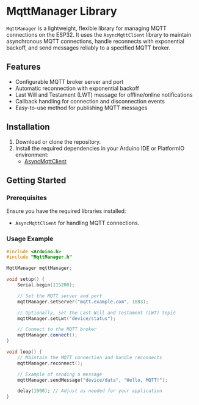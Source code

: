 # MqttManager Library

`MqttManager` is a lightweight, flexible library for managing MQTT connections on the ESP32. It uses the `AsyncMqttClient` library to maintain asynchronous MQTT connections, handle reconnects with exponential backoff, and send messages reliably to a specified MQTT broker.

## Features
- Configurable MQTT broker server and port
- Automatic reconnection with exponential backoff
- Last Will and Testament (LWT) message for offline/online notifications
- Callback handling for connection and disconnection events
- Easy-to-use method for publishing MQTT messages

## Installation
1. Download or clone the repository.
2. Install the required dependencies in your Arduino IDE or PlatformIO environment:
   - [AsyncMqttClient](https://github.com/marvinroger/async-mqtt-client)

## Getting Started

### Prerequisites
Ensure you have the required libraries installed:
- `AsyncMqttClient` for handling MQTT connections.

### Usage Example
```cpp
#include <Arduino.h>
#include "MqttManager.h"

MqttManager mqttManager;

void setup() {
    Serial.begin(115200);

    // Set the MQTT server and port
    mqttManager.setServer("mqtt.example.com", 1883);

    // Optionally, set the Last Will and Testament (LWT) topic
    mqttManager.setLwt("device/status");

    // Connect to the MQTT broker
    mqttManager.connect();
}

void loop() {
    // Maintain the MQTT connection and handle reconnects
    mqttManager.reconnect();

    // Example of sending a message
    mqttManager.sendMessage("device/data", "Hello, MQTT!");

    delay(1000); // Adjust as needed for your application
}
